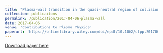 ```yaml
---
title: "Plasma-wall transition in the quasi-neutral region of collisional and stationary plasmas in a magnetic field enclosed by totally absorbing walls"
collection: publications
permalink: /publication/2017-04-06-plasma-wall
date: 2017-04-06
venue: 'Contributions to Plasma Physics'
paperurl: 'https://onlinelibrary.wiley.com/doi/epdf/10.1002/ctpp.201700002'
---
```


<a href='https://onlinelibrary.wiley.com/doi/epdf/10.1002/ctpp.201700002'>Download paper here</a>

